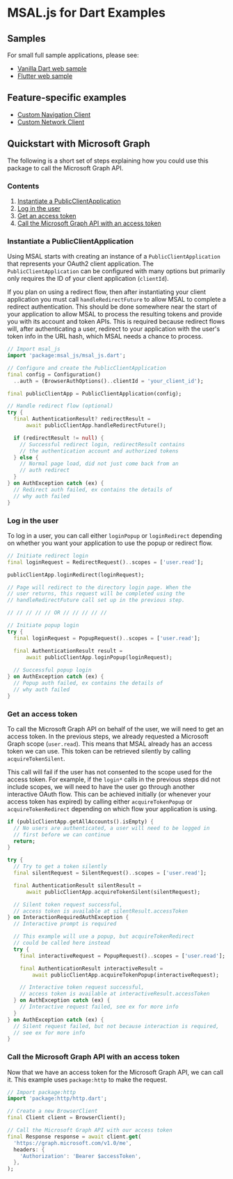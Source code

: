 # MSAL.js for Dart Examples

## Samples

For small full sample applications, please see:
- [Vanilla Dart web sample](./web_example/)
- [Flutter web sample](./flutter_example/)

## Feature-specific examples
- [Custom Navigation Client](./custom_navigation_client.md)
- [Custom Network Client](./custom_network_client.md)

## Quickstart with Microsoft Graph

The following is a short set of steps explaining how you could use this package to call the Microsoft Graph API.

### Contents

1. [Instantiate a PublicClientApplication](#instantiate-a-publicclientapplication)
2. [Log in the user](#log-in-the-user)
3. [Get an access token](#get-an-access-token)
4. [Call the Microsoft Graph API with an access token](#call-the-microsoft-graph-api-with-an-access-token)

### Instantiate a PublicClientApplication

Using MSAL starts with creating an instance of a `PublicClientApplication` that represents your OAuth2 client application. The `PublicClientApplication` can be configured with many options but primarily only requires the ID of your client application (`clientId`).

If you plan on using a redirect flow, then after instantiating your client application you must call `handleRedirectFuture` to allow MSAL to complete a redirect authentication. This should be done somewhere near the start of your application to allow MSAL to process the resulting tokens and provide you with its account and token APIs. This is required because redirect flows will, after authenticating a user, redirect to your application with the user's token info in the URL hash, which MSAL needs a chance to process.

```dart
// Import msal_js
import 'package:msal_js/msal_js.dart';

// Configure and create the PublicClientApplication
final config = Configuration()
  ..auth = (BrowserAuthOptions()..clientId = 'your_client_id');

final publicClientApp = PublicClientApplication(config);

// Handle redirect flow (optional)
try {
  final AuthenticationResult? redirectResult =
      await publicClientApp.handleRedirectFuture();

  if (redirectResult != null) {
    // Successful redirect login, redirectResult contains
    // the authentication account and authorized tokens
  } else {
    // Normal page load, did not just come back from an
    // auth redirect
  }
} on AuthException catch (ex) {
  // Redirect auth failed, ex contains the details of
  // why auth failed
}
```

### Log in the user

To log in a user, you can call either `loginPopup` or `loginRedirect` depending on whether you want your application to use the popup or redirect flow.

```dart
// Initiate redirect login
final loginRequest = RedirectRequest()..scopes = ['user.read'];

publicClientApp.loginRedirect(loginRequest);

// Page will redirect to the directory login page. When the
// user returns, this request will be completed using the
// handleRedirectFuture call set up in the previous step.

// // // // // OR // // // // //

// Initiate popup login
try {
  final loginRequest = PopupRequest()..scopes = ['user.read'];

  final AuthenticationResult result =
      await publicClientApp.loginPopup(loginRequest);
  
  // Successful popup login
} on AuthException catch (ex) {
  // Popup auth failed, ex contains the details of
  // why auth failed
}
```

### Get an access token

To call the Microsoft Graph API on behalf of the user, we will need to get an access token. In the previous steps, we already requested a Microsoft Graph scope (`user.read`). This means that MSAL already has an access token we can use. This token can be retrieved silently by calling `acquireTokenSilent`. 

This call will fail if the user has not consented to the scope used for the access token. For example, if the `login*` calls in the previous steps did not include scopes, we will need to have the user go through another interactive OAuth flow. This can be achieved initially (or whenever your access token has expired) by calling either `acquireTokenPopup` or `acquireTokenRedirect` depending on which flow your application is using.

```dart
if (publicClientApp.getAllAccounts().isEmpty) {
  // No users are authenticated, a user will need to be logged in
  // first before we can continue
  return;
}

try {
  // Try to get a token silently
  final silentRequest = SilentRequest()..scopes = ['user.read'];

  final AuthenticationResult silentResult = 
      await publicClientApp.acquireTokenSilent(silentRequest);

  // Silent token request successful,
  // access token is available at silentResult.accessToken
} on InteractionRequiredAuthException {
  // Interactive prompt is required

  // This example will use a popup, but acquireTokenRedirect
  // could be called here instead
  try {
    final interactiveRequest = PopupRequest()..scopes = ['user.read'];

    final AuthenticationResult interactiveResult =
        await publicClientApp.acquireTokenPopup(interactiveRequest);

    // Interactive token request successful,
    // access token is available at interactiveResult.accessToken
  } on AuthException catch (ex) {
    // Interactive request failed, see ex for more info
  } 
} on AuthException catch (ex) {
  // Silent request failed, but not because interaction is required,
  // see ex for more info
} 
```

### Call the Microsoft Graph API with an access token

Now that we have an access token for the Microsoft Graph API, we can call it. This example uses `package:http` to make the request.

```dart
// Import package:http
import 'package:http/http.dart';

// Create a new BrowserClient
final Client client = BrowserClient();

// Call the Microsoft Graph API with our access token
final Response response = await client.get(
  'https://graph.microsoft.com/v1.0/me',
  headers: {
    'Authorization': 'Bearer $accessToken',
  },
);
```
